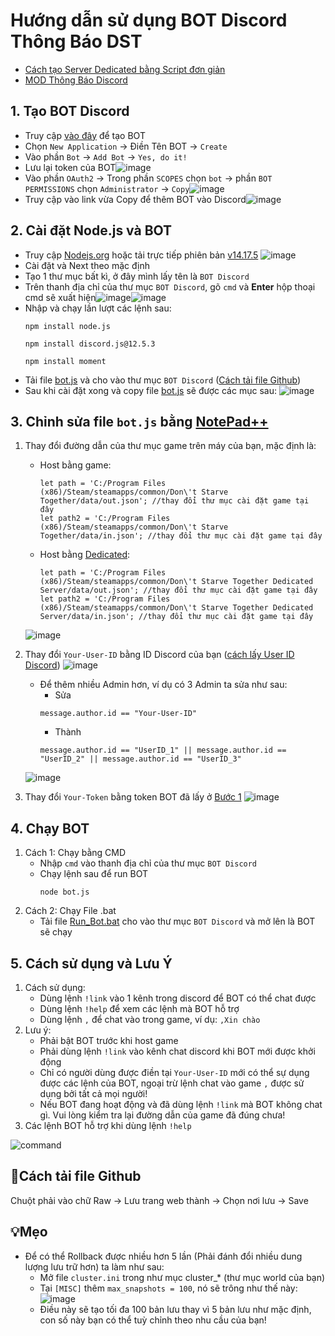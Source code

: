 # Hướng dẫn sử dụng BOT Discord Thông Báo DST

- [Cách tạo Server Dedicated bằng Script đơn giản](https://dont-starve-game.fandom.com/vi/wiki/Dedicated_server)
- [MOD Thông Báo Discord](https://steamcommunity.com/sharedfiles/filedetails/?id=2537774396)

## 1. Tạo BOT Discord
- Truy cập [vào đây](https://discord.com/developers/applications) để tạo BOT
- Chọn `New Application` -> Điền Tên BOT -> `Create`
- Vào phần `Bot` -> `Add Bot` -> `Yes, do it!`
- Lưu lại token của BOT![image](https://user-images.githubusercontent.com/57210639/128592478-a39cce56-44d9-436a-8f44-5c8077a40c06.png)
- Vào phần `OAuth2` -> Trong phần `SCOPES` chọn `bot` -> phần `BOT PERMISSIONS` chọn `Administrator` -> `Copy`![image](https://user-images.githubusercontent.com/57210639/128592633-258fa11e-b105-438e-bec8-5faebae5583d.png)
- Truy cập vào link vừa Copy để thêm BOT vào Discord![image](https://user-images.githubusercontent.com/57210639/128592696-1b5e814e-b0f9-41d5-82d2-5d4624fc63ed.png)



## 2. Cài đặt Node.js và BOT
- Truy cập [Nodejs.org](https://nodejs.org/en/) hoặc tải trực tiếp phiên bản [v14.17.5](https://nodejs.org/dist/v14.17.5/node-v14.17.5-x64.msi)
  ![image](https://user-images.githubusercontent.com/57210639/129483862-ed6be962-367e-4c4d-a1c4-97bc8aaabfaa.png)
- Cài đặt và Next theo mặc định
- Tạo 1 thư mục bất kì, ở đây mình lấy tên là `BOT Discord`
- Trên thanh địa chỉ của thư mục `BOT Discord`, gõ `cmd` và **Enter** hộp thoại cmd sẽ xuất hiện![image](https://user-images.githubusercontent.com/57210639/128591687-66ba0f58-0ee5-4fdc-af0c-2e6d47035102.png)![image](https://user-images.githubusercontent.com/57210639/128591731-5629d2f2-8eaf-4a38-ac23-58349e934ce0.png)
- Nhập và chạy lần lượt các lệnh sau: 
  ```
  npm install node.js
  ```
  ```
  npm install discord.js@12.5.3
  ```
  ```
  npm install moment
  ```
- Tải file [bot.js](bot.js) và cho vào thư mục `BOT Discord` ([Cách tải file Github]())
- Sau khi cài đặt xong và copy file [bot.js](bot.js) sẽ được các mục sau: ![image](https://user-images.githubusercontent.com/57210639/128592187-aa41c923-115c-41d9-81e2-5ad5a1ff3b91.png)
## 3. Chỉnh sửa file `bot.js` bằng [NotePad++](https://notepad-plus-plus.org/downloads/v7.0/)
1. Thay đổi đường dẫn của thư mục game trên máy của bạn, mặc định là:
   -  Host bằng game: 
      ```
      let path = 'C:/Program Files (x86)/Steam/steamapps/common/Don\'t Starve Together/data/out.json'; //thay đổi thư mục cài đặt game tại đây
      let path2 = 'C:/Program Files (x86)/Steam/steamapps/common/Don\'t Starve Together/data/in.json'; //thay đổi thư mục cài đặt game tại đây
      ```
   -  Host bằng [Dedicated](https://dont-starve-game.fandom.com/vi/wiki/Dedicated_server):
      ```
      let path = 'C:/Program Files (x86)/Steam/steamapps/common/Don\'t Starve Together Dedicated Server/data/out.json'; //thay đổi thư mục cài đặt game tại đây
      let path2 = 'C:/Program Files (x86)/Steam/steamapps/common/Don\'t Starve Together Dedicated Server/data/in.json'; //thay đổi thư mục cài đặt game tại đây
      ```
   ![image](https://user-images.githubusercontent.com/57210639/128593100-38da5a0e-7785-4d20-88ef-cc074f4ce1cc.png)
2. Thay đổi `Your-User-ID` bằng ID Discord của bạn ([cách lấy User ID Discord](https://techswift.org/2020/04/22/how-to-find-your-user-id-on-discord/)) ![image](https://user-images.githubusercontent.com/57210639/128592990-99f3f572-6068-43c2-9fea-556743656aff.png)
   - Để thêm nhiều Admin hơn, ví dụ có 3 Admin ta sửa như sau:
     - Sửa 
     ```
     message.author.id == "Your-User-ID"
     ```
     - Thành
     ```
     message.author.id == "UserID_1" || message.author.id == "UserID_2" || message.author.id == "UserID_3"
     ```
   ![image](https://user-images.githubusercontent.com/57210639/128594212-59c9d974-6188-48bc-bfe3-c7cb2f8261f5.png)

4. Thay đổi `Your-Token` bằng token BOT đã lấy ở [Bước 1](#1-tạo-bot-discord) ![image](https://user-images.githubusercontent.com/57210639/128593146-57536273-4056-421b-bf0b-be6031a96a1b.png)
## 4. Chạy BOT
1. Cách 1: Chạy bằng CMD
   - Nhập `cmd` vào thanh địa chỉ của thư mục `BOT Discord`
   - Chạy lệnh sau để run BOT
     ```
     node bot.js
     ```
2. Cách 2: Chạy File .bat
   - Tải file [Run_Bot.bat](Run_Bot.bat) cho vào thư mục `BOT Discord` và mở lên là BOT sẽ chạy
## 5. Cách sử dụng và Lưu Ý
1. Cách sử dụng:
   - Dùng lệnh `!link` vào 1 kênh trong discord để BOT có thể chat được
   - Dùng lệnh `!help` để xem các lệnh mà BOT hỗ trợ
   - Dùng lệnh `,` để chat vào trong game, ví dụ: `,Xin chào`
2. Lưu ý:
   - Phải bật BOT trước khi host game
   - Phải dùng lệnh `!link` vào kênh chat discord khi BOT mới được khởi động 
   - Chỉ có người dùng được điền tại `Your-User-ID` mới có thể sự dụng được các lệnh của BOT, ngoại trừ lệnh chat vào game `,` được sử dụng bởi tất cả mọi người!
   - Nếu BOT đang hoạt động và đã dùng lệnh `!link` mà BOT không chat gì. Vui lòng kiểm tra lại đường dẫn của game đã đúng chưa!
3. Các lệnh BOT hỗ trợ khi dùng lệnh `!help`

![command](https://user-images.githubusercontent.com/57210639/128593662-644b1680-b5e8-4020-9d51-ddc509a7bc62.png)

## 📂Cách tải file Github
   Chuột phải vào chữ Raw -> Lưu trang web thành -> Chọn nơi lưu -> Save 

## 💡Mẹo 
- Để có thể Rollback được nhiều hơn 5 lần (Phải đánh đổi nhiều dung lượng lưu trữ hơn) ta làm như sau:
  - Mở file `cluster.ini` trong như mục cluster_* (thư mục world của bạn)
  - Tại `[MISC]` thêm `max_snapshots = 100`, nó sẽ trông như thế này: 
  ![image](https://user-images.githubusercontent.com/57210639/128594633-bdc131a5-c1ef-4c0f-86c1-07bc379860a3.png)
  - Điều này sẽ tạo tối đa 100 bản lưu thay vì 5 bản lưu như mặc định, con số này bạn có thể tuỳ chỉnh theo nhu cầu của bạn!
